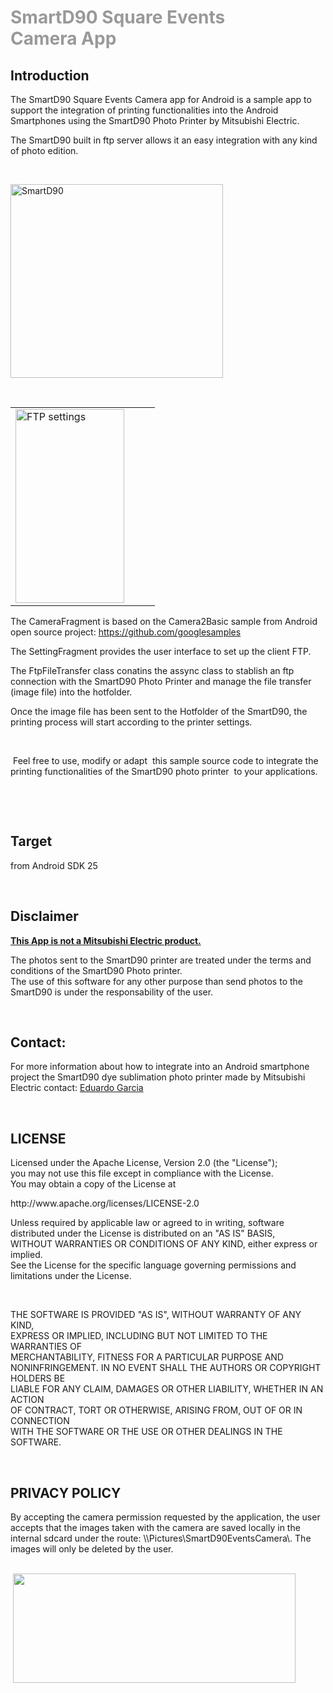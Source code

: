<h1><span style="color: #999999;">SmartD90 Square Events Camera&nbsp;App</span></h1>
<h2>Introduction</h2>
<p>The SmartD90 Square Events Camera&nbsp;app for Android is a sample app to support the integration of printing functionalities into the Android Smartphones using the SmartD90 Photo Printer by Mitsubishi Electric.</p>
<p>The SmartD90 built in ftp server allows it an easy integration with any kind of photo edition.</p>
<p>&nbsp;</p>
<p><img src="http://www.motionstudios.es/edu/php/smartd90/smartd90.png" alt="SmartD90" width="340" height="310" /></p>
<p>&nbsp;</p>
<table border="0">
<tbody>
<tr>
<td><img src="http://www.motionstudios.es/edu/php/smartd90/screen1.png" alt="FTP settings" width="174" height="310" /></td>
<td>&nbsp;</td>
<td>&nbsp;</td>
</tr>
</tbody>
</table>
<p>The CameraFragment is based on the Camera2Basic sample from Android open source project:&nbsp;<a href="https://github.com/googlesamples">https://github.com/googlesamples</a>&nbsp;</p>
<p>The SettingFragment provides the user interface to set up the client FTP.</p>
<p>The FtpFileTransfer class conatins the assync class to stablish an ftp connection with the SmartD90 Photo Printer and manage the file transfer (image file) into the hotfolder.</p>
<p>Once the image file has been sent to the Hotfolder of the SmartD90, the printing process&nbsp;will&nbsp;start according to the printer settings.</p>
<p>&nbsp;</p>
<p>&nbsp;Feel free to use, modify or adapt &nbsp;this sample source code to integrate the printing functionalities of the SmartD90 photo printer &nbsp;to your applications.</p>
<p>&nbsp;</p>
<p>&nbsp;</p>
<h2><strong>Target</strong></h2>
<p>from Android SDK 25</p>
<p>&nbsp;</p>
<h2><strong>Disclaimer</strong></h2>
<p><strong><span style="text-decoration: underline;">This App is not a Mitsubishi Electric product.</span></strong></p>
<p>The photos sent to the SmartD90 printer are treated under the terms and conditions of the SmartD90 Photo printer.<br />The use of this software for any other purpose than send photos to the SmartD90 is under the responsability of the user.</p>
<p>&nbsp;</p>
<h2>Contact:</h2>
<p>For more information about how to integrate into an Android smartphone project the SmartD90 dye sublimation photo printer made by Mitsubishi Electric contact: <a href="mailto:edugarcia.bdn@gmail.com">Eduardo Garcia</a></p>
<p>&nbsp;</p>
<h2>LICENSE</h2>
<p>Licensed under the Apache License, Version 2.0 (the "License");<br /> you may not use this file except in compliance with the License.<br /> You may obtain a copy of the License at</p>
<p>http://www.apache.org/licenses/LICENSE-2.0</p>
<p>Unless required by applicable law or agreed to in writing, software<br /> distributed under the License is distributed on an "AS IS" BASIS,<br /> WITHOUT WARRANTIES OR CONDITIONS OF ANY KIND, either express or implied.<br /> See the License for the specific language governing permissions and<br /> limitations under the License.</p>
<p>&nbsp;</p>
<p>THE SOFTWARE IS PROVIDED "AS IS", WITHOUT WARRANTY OF ANY KIND,<br />EXPRESS OR IMPLIED, INCLUDING BUT NOT LIMITED TO THE WARRANTIES OF<br />MERCHANTABILITY, FITNESS FOR A PARTICULAR PURPOSE AND<br />NONINFRINGEMENT. IN NO EVENT SHALL THE AUTHORS OR COPYRIGHT HOLDERS BE<br />LIABLE FOR ANY CLAIM, DAMAGES OR OTHER LIABILITY, WHETHER IN AN ACTION<br />OF CONTRACT, TORT OR OTHERWISE, ARISING FROM, OUT OF OR IN CONNECTION<br />WITH THE SOFTWARE OR THE USE OR OTHER DEALINGS IN THE SOFTWARE.</p>
<p>&nbsp;</p>
<h2>PRIVACY POLICY</h2>
<p>By accepting the camera permission requested by the application, the user accepts that the images taken with the camera are saved locally in the internal sdcard under the route: \\Pictures\SmartD90EventsCamera\. The images will only be deleted by the user.<br /><br /></p>
<p>&nbsp;<a title="SmartD90 Square Events Camera" href="https://play.google.com/store/apps/details?id=com.smartd90eventscamera&amp;hl=en" target="_blank"><img src="http://www.motionstudios.es/edu/php/smartd90/en_badge_web_generic.png" alt="" width="452" height="175" /></a></p>
